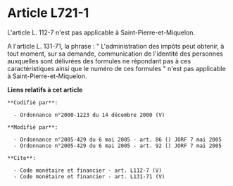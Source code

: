 # Article L721-1

L'article L. 112-7 n'est pas applicable à Saint-Pierre-et-Miquelon. 

A l'article L. 131-71, la phrase : " L'administration des impôts peut obtenir, à tout moment, sur sa demande, communication
de l'identité des personnes auxquelles sont délivrées des formules ne répondant pas à ces caractéristiques ainsi que le
numéro de ces formules " n'est pas applicable à Saint-Pierre-et-Miquelon.

**Liens relatifs à cet article**

	**Codifié par**:

	  - Ordonnance n°2000-1223 du 14 décembre 2000 (V)

	**Modifié par**:

	  - Ordonnance n°2005-429 du 6 mai 2005 - art. 86 () JORF 7 mai 2005
	  - Ordonnance n°2005-429 du 6 mai 2005 - art. 92 () JORF 7 mai 2005

	**Cite**:

	  - Code monétaire et financier - art. L112-7 (V)
	  - Code monétaire et financier - art. L131-71 (V)
